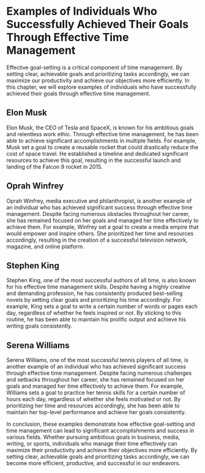Examples of Individuals Who Successfully Achieved Their Goals Through Effective Time Management
======================================================================================================================================================

Effective goal-setting is a critical component of time management. By setting clear, achievable goals and prioritizing tasks accordingly, we can maximize our productivity and achieve our objectives more efficiently. In this chapter, we will explore examples of individuals who have successfully achieved their goals through effective time management.

Elon Musk
---------

Elon Musk, the CEO of Tesla and SpaceX, is known for his ambitious goals and relentless work ethic. Through effective time management, he has been able to achieve significant accomplishments in multiple fields. For example, Musk set a goal to create a reusable rocket that could drastically reduce the cost of space travel. He established a timeline and dedicated significant resources to achieve this goal, resulting in the successful launch and landing of the Falcon 9 rocket in 2015.

Oprah Winfrey
-------------

Oprah Winfrey, media executive and philanthropist, is another example of an individual who has achieved significant success through effective time management. Despite facing numerous obstacles throughout her career, she has remained focused on her goals and managed her time effectively to achieve them. For example, Winfrey set a goal to create a media empire that would empower and inspire others. She prioritized her time and resources accordingly, resulting in the creation of a successful television network, magazine, and online platform.

Stephen King
------------

Stephen King, one of the most successful authors of all time, is also known for his effective time management skills. Despite having a highly creative and demanding profession, he has consistently produced best-selling novels by setting clear goals and prioritizing his time accordingly. For example, King sets a goal to write a certain number of words or pages each day, regardless of whether he feels inspired or not. By sticking to this routine, he has been able to maintain his prolific output and achieve his writing goals consistently.

Serena Williams
---------------

Serena Williams, one of the most successful tennis players of all time, is another example of an individual who has achieved significant success through effective time management. Despite facing numerous challenges and setbacks throughout her career, she has remained focused on her goals and managed her time effectively to achieve them. For example, Williams sets a goal to practice her tennis skills for a certain number of hours each day, regardless of whether she feels motivated or not. By prioritizing her time and resources accordingly, she has been able to maintain her top-level performance and achieve her goals consistently.

In conclusion, these examples demonstrate how effective goal-setting and time management can lead to significant accomplishments and success in various fields. Whether pursuing ambitious goals in business, media, writing, or sports, individuals who manage their time effectively can maximize their productivity and achieve their objectives more efficiently. By setting clear, achievable goals and prioritizing tasks accordingly, we can become more efficient, productive, and successful in our endeavors.


